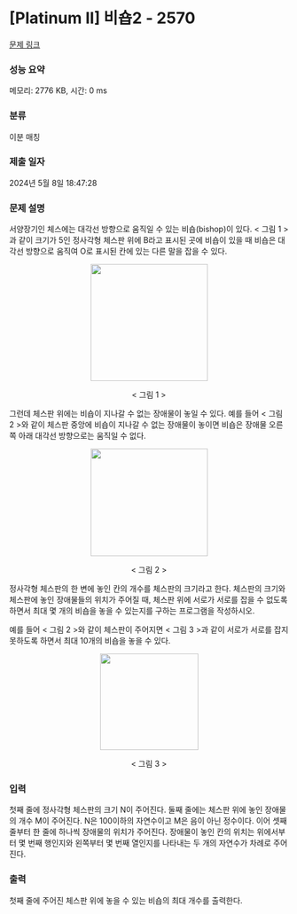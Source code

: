 # [Platinum II] 비숍2 - 2570 

[문제 링크](https://www.acmicpc.net/problem/2570) 

### 성능 요약

메모리: 2776 KB, 시간: 0 ms

### 분류

이분 매칭

### 제출 일자

2024년 5월 8일 18:47:28

### 문제 설명

<p>서양장기인 체스에는 대각선 방향으로 움직일 수 있는 비숍(bishop)이 있다. < 그림 1 >과 같이 크기가 5인 정사각형 체스판 위에 B라고 표시된 곳에 비숍이 있을 때 비숍은 대각선 방향으로 움직여 O로 표시된 칸에 있는 다른 말을 잡을 수 있다.</p>

<p style="text-align: center;"><img alt="" src="https://upload.acmicpc.net/35843c11-738b-4146-bb36-dd8d763c0e50/-/preview/" style="width: 211px; height: 211px;"></p>

<p style="text-align: center;">< 그림 1 ><br>
 </p>

<p>그런데 체스판 위에는 비숍이 지나갈 수 없는 장애물이 놓일 수 있다. 예를 들어 < 그림 2 >와 같이 체스판 중앙에 비숍이 지나갈 수 없는 장애물이 놓이면 비숍은 장애물 오른쪽 아래 대각선 방향으로는 움직일 수 없다.</p>

<p style="text-align: center;"><img alt="" src="https://upload.acmicpc.net/43a8950f-ff40-4a3b-805e-318685da068d/-/preview/" style="width: 211px; height: 194px;"></p>

<p style="text-align: center;">< 그림 2 ></p>

<p>정사각형 체스판의 한 변에 놓인 칸의 개수를 체스판의 크기라고 한다. 체스판의 크기와 체스판에 놓인 장애물들의 위치가 주어질 때, 체스판 위에 서로가 서로를 잡을 수 없도록 하면서 최대 몇 개의 비숍을 놓을 수 있는지를 구하는 프로그램을 작성하시오.</p>

<p>예를 들어 < 그림 2 >와 같이 체스판이 주어지면 < 그림 3 >과 같이 서로가 서로를 잡지 못하도록 하면서 최대 10개의 비숍을 놓을 수 있다.</p>

<p style="text-align: center;"><img alt="" src="https://upload.acmicpc.net/e8ff9dc7-94db-4baa-bccc-2b2c1f16412f/-/preview/" style="width: 177px; height: 174px;"></p>

<p style="text-align: center;">< 그림 3 ></p>

### 입력 

 <p>첫째 줄에 정사각형 체스판의 크기 N이 주어진다. 둘째 줄에는 체스판 위에 놓인 장애물의 개수 M이 주어진다. N은 100이하의 자연수이고 M은 음이 아닌 정수이다. 이어 셋째 줄부터 한 줄에 하나씩 장애물의 위치가 주어진다. 장애물이 놓인 칸의 위치는 위에서부터 몇 번째 행인지와 왼쪽부터 몇 번째 열인지를 나타내는 두 개의 자연수가 차례로 주어진다.</p>

### 출력 

 <p>첫째 줄에 주어진 체스판 위에 놓을 수 있는 비숍의 최대 개수를 출력한다.</p>

